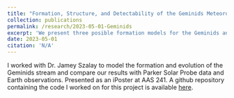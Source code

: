 ```yaml
---
title: "Formation, Structure, and Detectability of the Geminids Meteoroid Stream."
collection: publications
permalink: /research/2023-05-01-Geminids
excerpt: 'We present three posible formation models for the Geminids and compare PSP data, along with data at Earth'
date: 2023-05-01
citation: 'N/A'
---
```

I worked with Dr. Jamey Szalay to model the formation and evolution of the Geminids stream and compare our results with Parker Solar Probe data and Earth observations. Presented as an iPoster at AAS 241. A github repository containing the code I worked on for this project is available [here](https://github.com/wcukier/Phaethon_Meteoroids).
